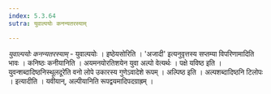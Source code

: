 ```yaml
---
index: 5.3.64
sutra: युवाल्पयोः कनन्यतरस्याम्

---
```

_युवाल्पयोः कनन्यतरस्याम्_ - युवाल्पयोः । इष्ठेयसोरिति । 'अजादी' इत्यनुवृत्तस्य सप्तम्या विपरिणामादिति भावः । कनिष्ठः कनीयानिति । अयमनयोरतिशयेन युवा अल्पो वेत्यर्थः । पक्षे यविष्ठ इति । युवन्शब्दादिष्ठनिस्थूलदूरे॑ति वनो लोपे उकारस्य गुणेऽवादेशे रूपम् । अल्पिष्ठ इति । अल्पशब्दादिष्ठनि टिलोपः । इत्यादीति । यवीयान्, अल्पीयानिति रूपद्वयमादिपदग्राह्रम् ।